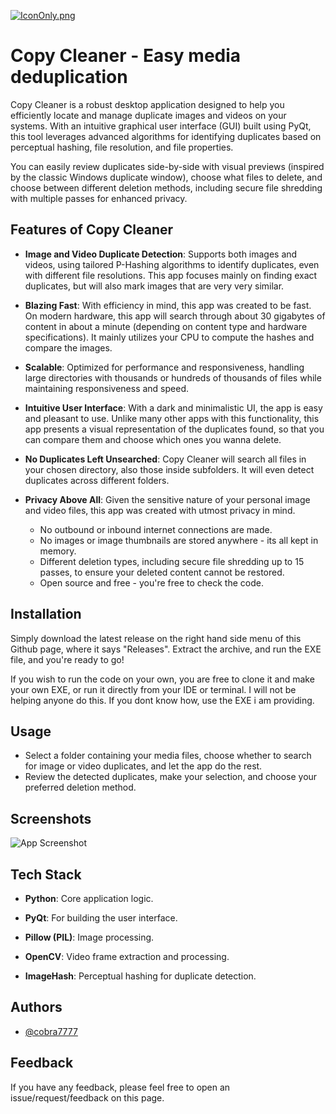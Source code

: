 
[![IconOnly.png](https://i.postimg.cc/jSDjnPss/IconOnly.png)](https://postimg.cc/K1ybdKkV)

# Copy Cleaner - Easy media deduplication

Copy Cleaner is a robust desktop application designed to help you efficiently locate and manage duplicate images and videos on your systems. With an intuitive graphical user interface (GUI) built using PyQt, this tool leverages advanced algorithms for identifying duplicates based on perceptual hashing, file resolution, and file properties. 

You can easily review duplicates side-by-side with visual previews (inspired by the classic Windows duplicate window), choose what files to delete, and choose between different deletion methods, including secure file shredding with multiple passes for enhanced privacy.



## Features of Copy Cleaner

- **Image and Video Duplicate Detection**: Supports both images and videos, using tailored P-Hashing algorithms to identify duplicates, even with different file resolutions. This app focuses mainly on finding exact duplicates, but will also mark images that are very very similar.

- **Blazing Fast**: With efficiency in mind, this app was created to be fast. On modern hardware, this app will search through about 30 gigabytes of content in about a minute (depending on content type and hardware specifications). It mainly utilizes your CPU to compute the hashes and compare the images.

- **Scalable**: Optimized for performance and responsiveness, handling large directories with thousands or hundreds of thousands of files while maintaining responsiveness and speed.

- **Intuitive User Interface**: With a dark and minimalistic UI, the app is easy and pleasant to use. Unlike many other apps with this functionality, this app presents a visual representation of the duplicates found, so that you can compare them and choose which ones you wanna delete.

- **No Duplicates Left Unsearched**: Copy Cleaner will search all files in your chosen directory, also those inside subfolders. It will even detect duplicates across different folders.

- **Privacy Above All**: Given the sensitive nature of your personal image and video files, this app was created with utmost privacy in mind.
    - No outbound or inbound internet connections are made. 
    - No images or image thumbnails  are stored anywhere - its all kept in memory.
    - Different deletion types, including secure file shredding up to 15 passes, to ensure your deleted content cannot be restored.
    - Open source and free - you're free to check the code.


## Installation

Simply download the latest release on the right hand side menu of this Github page, where it says "Releases". Extract the archive, and run the EXE file, and you're ready to go!

If you wish to run the code on your own, you are free to clone it and make your own EXE, or run it directly from your IDE or terminal. I will not be helping anyone do this. If you dont know how, use the EXE i am providing.

## Usage

- Select a folder containing your media files, choose whether to search for image or video duplicates, and let the app do the rest. 
- Review the detected duplicates, make your selection, and choose your preferred deletion method.
    
## Screenshots

![App Screenshot](https://via.placeholder.com/468x300?text=App+Screenshot+Here)


## Tech Stack

- **Python**: Core application logic.

- **PyQt**: For building the user interface.

- **Pillow (PIL)**: Image processing.

- **OpenCV**: Video frame extraction and processing.

- **ImageHash**: Perceptual hashing for duplicate detection.


## Authors

- [@cobra7777](https://github.com/cobra-7777)


## Feedback

If you have any feedback, please feel free to open an issue/request/feedback on this page.

